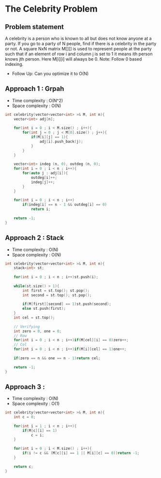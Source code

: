 # The Celebrity Problem

## Problem statement

A celebrity is a person who is known to all but does not know anyone at a party. If you go to a party of N people, find if there is a celebrity in the party or not. A square NxN matrix M[][] is used to represent people at the party such that if an element of row i and column j  is set to 1 it means ith person knows jth person. Here M[i][i] will always be 0.
Note: Follow 0 based indexing. 

- Follow Up: Can you optimize it to O(N)

## Approach 1 : Grpah

- Time complexity : O(N^2) 
- Space complexity : O(N)

```cpp
int celebrity(vector<vector<int> >& M, int n){
    vector<int> adj[n];
    
    for(int i = 0 ; i < M.size() ; i++){
        for(int j = 0 ; j < M[0].size() ; j++){
            if(M[i][j] == 1){
                adj[i].push_back(j);
            }
        }
    }
    
    vector<int> indeg (n, 0), outdeg (n, 0);
    for(int i = 0 ; i < n ; i++){
        for(auto j : adj[i]){
            outdeg[i]++;
            indeg[j]++;
        }
    }
    
    for(int i = 0 ; i < n ; i++)
        if(indeg[i] == n - 1 && outdeg[i] == 0)
            return i;
            
    return -1;
}
```

## Approach 2 : Stack

- Time complexity : O(N) 
- Space complexity : O(N)

```cpp
int celebrity(vector<vector<int> >& M, int n){
    stack<int> st;
    
    for(int i = 0 ; i < n ; i++)st.push(i);
    
    while(st.size() > 1){
        int first = st.top(); st.pop();
        int second = st.top(); st.pop();
        
        if(M[first][second] == 1)st.push(second);
        else st.push(first);
    }
    int cel = st.top();
    
    // Verifying
    int zero = 0, one = 0;
    // Row
    for(int i = 0 ; i < n ; i++)if(M[cel][i] == 0)zero++;
    // Col
    for(int i = 0 ; i < n ; i++)if(M[i][cel] == 1)one++;
    
    if(zero == n && one == n - 1)return cel;
    
    return -1;
}
```

## Approach 3 :

- Time complexity : O(N) 
- Space complexity : O(1)

```cpp
int celebrity(vector<vector<int> >& M, int n){
    int c = 0;
    
    for(int i = 1 ; i < n ; i++){
        if(M[c][i] == 1)
            c = i;
    }
    
    for(int i = 0 ; i < M.size() ; i++){
        if(i != c && (M[c][i] == 1 || M[i][c] == 0))return -1;
    }
    
    return c;
}
```